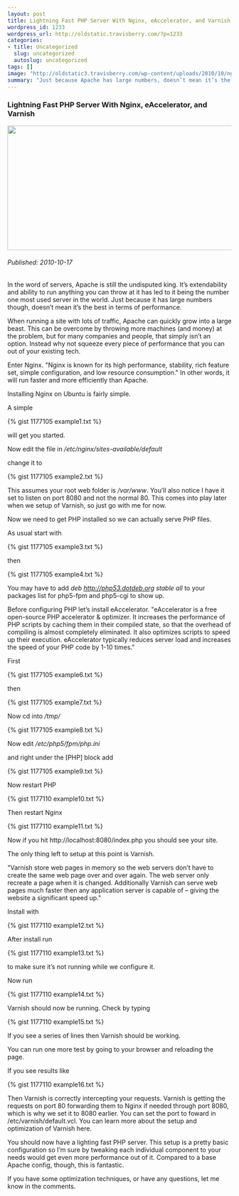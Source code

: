 ```yaml
--- 
layout: post
title: Lightning Fast PHP Server With Nginx, eAccelerator, and Varnish
wordpress_id: 1233
wordpress_url: http://oldstatic.travisberry.com/?p=1233
categories: 
- title: Uncategorized
  slug: uncategorized
  autoslug: uncategorized
tags: []
image: "http://oldstatic3.travisberry.com/wp-content/uploads/2010/10/nginx_server.jpg"
summary: "Just because Apache has large numbers, doesn’t mean it’s the best in terms of performance."
---
```

<article class="post clearfix">
  <h3>Lightning Fast PHP Server With Nginx, eAccelerator, and Varnish</h3>
  <a href="http://www.flickr.com/photos/jurvetson/10438860/" class="postImageLink"><img src="http://oldstatic3.travisberry.com/wp-content/uploads/2010/10/nginx_server.jpg" alt="" class="thumbnail alignleft" width=640 height=280 /></a>
  <h6>Published: 2010-10-17</h6>

In the word of servers, Apache is still the undisputed king. It’s extendability and ability to run anything you can throw at it has led to it being the number one most used server in the world. Just because it has large numbers though, doesn’t mean it’s the best in terms of performance.

When running a site with lots of traffic, Apache can quickly grow into a large beast. This can be overcome by throwing more machines (and money) at the problem, but for many companies and people, that simply isn’t an option. Instead why not squeeze every piece of performance that you can out of your existing tech.

Enter Nginx. "Nginx is known for its high performance, stability, rich feature set, simple configuration, and low resource consumption." In other words, it will run faster and more efficiently than Apache.

Installing Nginx on Ubuntu is fairly simple.

A simple

<div class="gistFallback">
{% gist 1177105 example1.txt %}
</div>

will get you started. 

Now edit the file in _/etc/nginx/sites-available/default_

change it to

<div class="gistFallback">
{% gist 1177105 example2.txt %}
</div>

This assumes your root web folder is _/var/www_. You’ll also notice I have it set to listen on port 8080 and not the normal 80. This comes into play later when we setup of Varnish, so just go with me for now.

Now we need to get PHP installed so we can actually serve PHP files.

As usual start with

<div class="gistFallback">
{% gist 1177105 example3.txt %}
</div>

then

<div class="gistFallback">
{% gist 1177105 example4.txt %}
</div>

You may have to add _deb http://php53.dotdeb.org stable all_ to your packages list for php5-fpm and php5-cgi to show up.

Before configuring PHP let’s install eAccelerator. "eAccelerator is a free open-source PHP accelerator & optimizer. It increases the performance of PHP scripts by caching them in their compiled state, so that the overhead of compiling is almost completely eliminated. It also optimizes scripts to speed up their execution. eAccelerator typically reduces server load and increases the speed of your PHP code by 1-10 times."

First

<div class="gistFallback">
{% gist 1177105 example6.txt %}
</div>

then

<div class="gistFallback">
{% gist 1177105 example7.txt %}
</div>

Now cd into _/tmp/_

<div class="gistFallback">
{% gist 1177105 example8.txt %}
</div>

Now edit _/etc/php5/fpm/php.ini_

and right under the [PHP] block add

<div class="gistFallback">
{% gist 1177105 example9.txt %}
</div>

Now restart PHP

<div class="gistFallback">
{% gist 1177110 example10.txt %}
</div>

Then restart Nginx

<div class="gistFallback">
{% gist 1177110 example11.txt %}
</div>

Now if you hit http://localhost:8080/index.php you should see your site.

The only thing left to setup at this point is Varnish.

"Varnish store web pages in memory so the web servers don’t have to create the same web page over and over again. The web server only recreate a page when it is changed. Additionally Varnish can serve web pages much faster then any application server is capable of – giving the website a significant speed up."

Install with

<div class="gistFallback">
{% gist 1177110 example12.txt %}
</div>

After install run

<div class="gistFallback">
{% gist 1177110 example13.txt %}
</div>

to make sure it’s not running while we configure it.

Now run

<div class="gistFallback">
{% gist 1177110 example14.txt %}
</div>

Varnish should now be running. Check by typing

<div class="gistFallback">
{% gist 1177110 example15.txt %}
</div>

If you see a series of lines then Varnish should be working.

You can run one more test by going to your browser and reloading the page.

If you see results like

<div class="gistFallback">
{% gist 1177110 example16.txt %}
</div>

Then Varnish is correctly intercepting your requests. Varnish is getting the requests on port 80 forwarding them to Nginx if needed through port 8080, which is why we set it to 8080 earlier. You can set the port to foward in /etc/varnish/default.vcl. You can learn more about the setup and optimization of Varnish here.

You should now have a lighting fast PHP server. This setup is a pretty basic configuration so I’m sure by tweaking each individual component to your needs would get even more performance out of it. Compared to a base Apache config, though, this is fantastic.

If you have some optimization techniques, or have any questions, let me know in the comments.

</article>